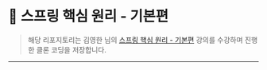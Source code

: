 # 📘 스프링 핵심 원리 - 기본편

> 해당 리포지토리는 김영한 님의 [스프링 핵심 원리 - 기본편](https://inf.run/kCYMv) 강의를 수강하며 진행한 클론 코딩을 저장합니다.
  
***
 
